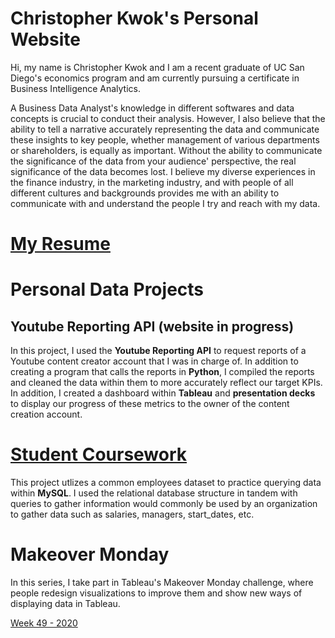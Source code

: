 # Christopher Kwok's Personal Website 

Hi, my name is Christopher Kwok and I am a recent graduate of UC San Diego's economics program and am currently pursuing a certificate in Business Intelligence Analytics.

<p> A Business Data Analyst's knowledge in different softwares and data concepts is crucial to conduct their analysis. However, I also believe that the ability to tell a narrative accurately representing the data and communicate these insights to key people, whether management of various departments or shareholders, is equally as important. Without the ability to communicate the significance of the data from your audience' perspective, the real significance of the data becomes lost. I believe my diverse experiences in the finance industry, in the marketing industry, and with people of all different cultures and backgrounds provides me with an ability to communicate with and understand the people I try and reach with my data.  </p>

# [My Resume](Business_Analytics_Resume.pdf)
  
# Personal Data Projects 

## Youtube Reporting API (website in progress)

In this project, I used the **Youtube Reporting API** to request reports of a Youtube content creator account that I was in charge of. In addition to creating a program that calls the reports in **Python**, I compiled the reports and cleaned the data within them to more accurately reflect our target KPIs. In addition, I created a dashboard within **Tableau** and **presentation decks** to display our progress of these metrics to the owner of the content creation account. 

# [Student Coursework](https://github.com/christopherkwok/SQL_coursework) 

This project utlizes a common employees dataset to practice querying data within **MySQL**. I used the relational database structure in tandem with queries to gather information would commonly be used by an organization to gather data such as salaries, managers, start_dates, etc.  

# Makeover Monday

In this series, I take part in Tableau's Makeover Monday challenge, where people redesign visualizations to improve them and show new ways of displaying data in Tableau. 

  [Week 49 - 2020](https://public.tableau.com/profile/christopher.kwok#!/vizhome/German-AmericanRelationshipPolling/Dashboard1?publish=yes)

